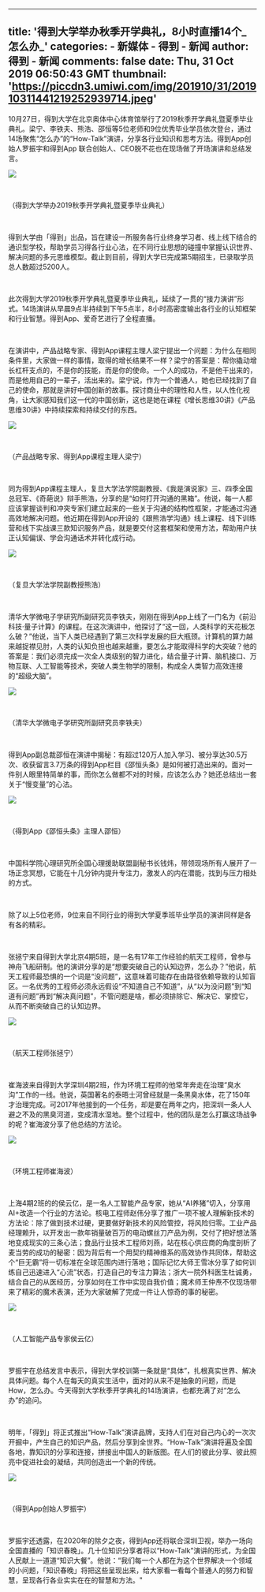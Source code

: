 
---
title: '得到大学举办秋季开学典礼，8小时直播14个_怎么办_'
categories: 
    - 新媒体
    - 得到 - 新闻
author: 得到 - 新闻
comments: false
date: Thu, 31 Oct 2019 06:50:43 GMT
thumbnail: 'https://piccdn3.umiwi.com/img/201910/31/201910311441219252939714.jpeg'
---

<div>   
<video controls="controls" src poster class="video" style="display:none;"></video><div class="editor-show"><p style="text-align:left;">10月27日，得到大学在北京奥体中心体育馆举行了2019秋季开学典礼暨夏季毕业典礼。梁宁、李铁夫、熊浩、邵恒等5位老师和9位优秀毕业学员依次登台，通过14场聚焦“怎么办”的“How-Talk”演讲，分享各行业知识和思考方法。得到App创始人罗振宇和得到App 联合创始人、CEO脱不花也在现场做了开场演讲和总结发言。</p><img src="https://piccdn3.umiwi.com/img/201910/31/201910311441219252939714.jpeg" property="image" class="menu-page-image" data-v-c197d5ea referrerpolicy="no-referrer"><p style="text-align:left;"><br></p><p style="text-align:left;">（得到大学举办2019秋季开学典礼暨夏季毕业典礼）</p><p style="text-align:left;"><br></p><p style="text-align:left;">得到大学由「得到」出品，旨在建设一所服务各行业终身学习者、线上线下结合的通识型学校，帮助学员习得各行业心法，在不同行业思想的碰撞中掌握认识世界、解决问题的多元思维模型。截止到目前，得到大学已完成第5期招生，已录取学员总人数超过5200人。</p><p style="text-align:left;"><br></p><p style="text-align:left;">此次得到大学2019秋季开学典礼暨夏季毕业典礼，延续了一贯的“接力演讲”形式。14场演讲从早晨9点半持续到下午5点半，8小时高密度输出各行业的认知框架和行业智慧。得到App、爱奇艺进行了全程直播。</p><p style="text-align:left;"><br></p><p style="text-align:left;">在演讲中，产品战略专家、得到App课程主理人梁宁提出一个问题：为什么在相同条件里，大家做一样的事情，取得的增长结果不一样？梁宁的答案是：帮你撬动增长杠杆支点的，不是你的技能，而是你的使命。一个人的成功，不是他干出来的，而是他用自己的一辈子，活出来的。梁宁说，作为一个普通人，她也已经找到了自己的使命，那就是讲好中国创新的故事。探讨商业中的理性和人性，以人性化视角，让大家感知我们这一代的中国创新，这也是她在课程《增长思维30讲》《产品思维30讲》中持续探索和持续交付的东西。</p><img src="https://piccdn3.umiwi.com/img/201910/31/201910311441474731329297.png" property="image" class="menu-page-image" data-v-c197d5ea referrerpolicy="no-referrer"><p style="text-align:left;"><br></p><p style="text-align:left;">（产品战略专家、得到App课程主理人梁宁）</p><p style="text-align:left;"><br></p><p style="text-align:left;">同为得到App课程主理人，复旦大学法学院副教授、《我是演说家》三、四季全国总冠军、《奇葩说》辩手熊浩，分享的是“如何打开沟通的黑箱”。他说，每一人都应该掌握谈判和冲突专家们建立起来的一些关于沟通的结构性框架，才能通过沟通高效地解决问题。他近期在得到App开设的《跟熊浩学沟通》线上课程、线下训练营和线下实战课三款知识服务产品，就是要交付这套框架和使用方法，帮助用户扶正认知偏误、学会沟通话术并转化成行动。</p><img src="https://piccdn3.umiwi.com/img/201910/31/201910311442080027729697.png" property="image" class="menu-page-image" data-v-c197d5ea referrerpolicy="no-referrer"><p style="text-align:left;"><br></p><p style="text-align:left;">（复旦大学法学院副教授熊浩）</p><p style="text-align:left;"><br></p><p style="text-align:left;">清华大学微电子学研究所副研究员李铁夫，刚刚在得到App上线了一门名为《前沿科技·量子计算》的课程。在这次演讲中，他探讨了“这一回，人类科学的天花板怎么破？”他说，当下人类已经遇到了第三次科学发展的巨大瓶颈。计算机的算力越来越捉襟见肘，人类的认知负担也越来越重，要怎么才能取得科学的大突破？他的答案是：我们必须完成一次全人类级别的智力进化，结合量子计算、脑机接口、万物互联、人工智能等技术，突破人类生物学的限制，构成全人类智力高效连接的“超级大脑”。</p><img src="https://piccdn3.umiwi.com/img/201910/31/201910311442296453197724.jpeg" property="image" class="menu-page-image" data-v-c197d5ea referrerpolicy="no-referrer"><p style="text-align:left;"><br></p><p style="text-align:left;">（清华大学微电子学研究所副研究员李铁夫）</p><p style="text-align:left;"><br></p><p style="text-align:left;">得到App副总裁邵恒在演讲中揭秘：有超过120万人加入学习、被分享达30.5万次、收获留言3.7万条的得到App栏目《邵恒头条》是如何被打造出来的。面对一件别人眼里特简单的事，而你怎么做都不对的时候，应该怎么办？她还总结出一套关于“慢变量”的心法。</p><img src="https://piccdn3.umiwi.com/img/201910/31/201910311442557552647786.png" property="image" class="menu-page-image" data-v-c197d5ea referrerpolicy="no-referrer"><p style="text-align:left;"><br></p><p style="text-align:left;">（得到App《邵恒头条》主理人邵恒）</p><p style="text-align:left;"><br></p><p style="text-align:left;">中国科学院心理研究所全国心理援助联盟副秘书长钱炜，带领现场所有人展开了一场正念冥想，它能在十几分钟内提升专注力，激发人的内在潜能，找到与压力相处的方式。</p><p style="text-align:left;"><br></p><p style="text-align:left;">除了以上5位老师，9位来自不同行业的得到大学夏季班毕业学员的演讲同样是各有各的精彩。</p><p style="text-align:left;"><br></p><p style="text-align:left;">张拯宁来自得到大学北京4期5班，是一名有17年工作经验的航天工程师，曾参与神舟飞船研制。他的演讲分享的是“想要突破自己的认知边界，怎么办？”他说，航天工程师最恐惧的一个词是“没问题”，这意味着可能存在由路径依赖导致的认知盲区。一名优秀的工程师必须永远假设“不知道自己不知道”，从“以为没问题”到“知道有问题”再到“解决真问题”，不管问题是啥，都必须排除它、解决它、掌控它，从而不断突破自己的认知边界。</p><img src="https://piccdn3.umiwi.com/img/201910/31/201910311443198021787753.png" property="image" class="menu-page-image" data-v-c197d5ea referrerpolicy="no-referrer"><p style="text-align:left;"><br></p><p style="text-align:left;">（航天工程师张拯宁）</p><p style="text-align:left;"><br></p><p style="text-align:left;">崔海波来自得到大学深圳4期2班，作为环境工程师的他常年奔走在治理“臭水沟”工作的一线。他说，英国著名的泰晤士河曾经就是一条黑臭水体，花了150年才治理完成。可2017年他接到的一个任务，却是要在两年之内，把深圳一条人人避之不及的黑臭河道，变成清水湿地。整个过程中，他的团队是怎么打赢这场战争的呢？崔海波分享了他总结的方法论。</p><img src="https://piccdn3.umiwi.com/img/201910/31/201910311446083020667947.png" property="image" class="menu-page-image" data-v-c197d5ea referrerpolicy="no-referrer"><p style="text-align:left;"><br></p><p style="text-align:left;">（环境工程师崔海波）</p><p style="text-align:left;"><br></p><p style="text-align:left;">上海4期2班的的侯云亿，是一名人工智能产品专家，她从“AI养猪”切入，分享用AI+改造一个行业的方法论。核电工程师赵伟分享了推广一项不被人理解新技术的方法论：除了做到技术过硬，更要做好新技术的风险管控，将风险归零。工业产品经理赖升，以开发出一款年销量破百万的电动螺丝刀产品为例，交付了把好想法落地变成现实的三条心法；食品行业技术工程师刘燕，站在核心供应商的角度剖析了麦当劳的成功的秘密：因为背后有一个用契约精神维系的高效协作共同体，帮助这个“巨无霸”将一切标准在全球范围内进行落地；国际记忆大师王雪冰分享了如何训练自己迅速进入“心流”状态，打造自己的专注力算法；浙大一院外科医生杜诚勇，结合自己的从医经历，分享如何在工作中实现自我价值；魔术师王仲焘不仅现场带来了精彩的魔术表演，还为大家破解了完成一件让人惊奇的事的秘密。</p><img src="https://piccdn3.umiwi.com/img/201910/31/201910311449217644794933.png" property="image" class="menu-page-image" data-v-c197d5ea referrerpolicy="no-referrer"><p style="text-align:left;"><br></p><p style="text-align:left;">（人工智能产品专家侯云亿）</p><p style="text-align:left;"><br></p><p style="text-align:left;">罗振宇在总结发言中表示，得到大学校训第一条就是“具体”，扎根真实世界、解决具体问题。每个人在每天的真实生活中，面对的从来不是抽象的问题，而是How，怎么办。今天得到大学秋季开学典礼的14场演讲，也都充满了对“怎么办”的追问。</p><p style="text-align:left;"><br></p><p style="text-align:left;">明年，「得到」将正式推出“How-Talk”演讲品牌，支持人们在对自己内心的一次次开掘中，产生自己的知识产品，然后分享到全世界。“How-Talk”演讲将遍及全国各地，靠知识的分享和连接，拼接出中国人的新版图。在人们的彼此分享、彼此照亮中促进社会的凝结，共同创造出一个新的传统。</p><img src="https://piccdn3.umiwi.com/img/201910/31/201910311450396976008372.png" property="image" class="menu-page-image" data-v-c197d5ea referrerpolicy="no-referrer"><p style="text-align:left;"><br></p><p style="text-align:left;">（得到App创始人罗振宇）</p><p style="text-align:left;"><br></p><p style="text-align:left;">罗振宇还透露，在2020年的除夕之夜，得到App还将联合深圳卫视，举办一场向全国直播的「知识春晚」。几十位知识分享者将以“How-Talk”演讲的形式，为全国人民献上一道道“知识大餐”。他说：“我们每一个人都在为这个世界解决一个领域的小问题，「知识春晚」将把这些呈现出来，给大家看一看每个普通人的努力和智慧，呈现各行各业实实在在的智慧和方法。"</p></div>  
</div>
            